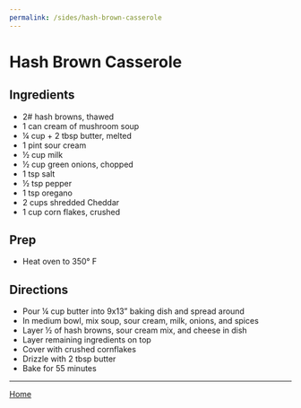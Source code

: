 ```yaml
---
permalink: /sides/hash-brown-casserole
---
```

# Hash Brown Casserole

## Ingredients

- 2# hash browns, thawed
- 1 can cream of mushroom soup
- ¼ cup + 2 tbsp butter, melted
- 1 pint sour cream
- ½ cup milk
- ½ cup green onions, chopped
- 1 tsp salt
- ½ tsp pepper
- 1 tsp oregano
- 2 cups shredded Cheddar
- 1 cup corn flakes, crushed

## Prep

- Heat oven to 350° F

## Directions

- Pour ¼ cup butter into 9x13” baking dish and spread around
- In medium bowl, mix soup, sour cream, milk, onions, and spices
- Layer ½ of hash browns, sour cream mix, and cheese in dish
- Layer remaining ingredients on top
- Cover with crushed cornflakes
- Drizzle with 2 tbsp butter
- Bake for 55 minutes

---

[Home](https://thomasjbarrett82.github.io)
